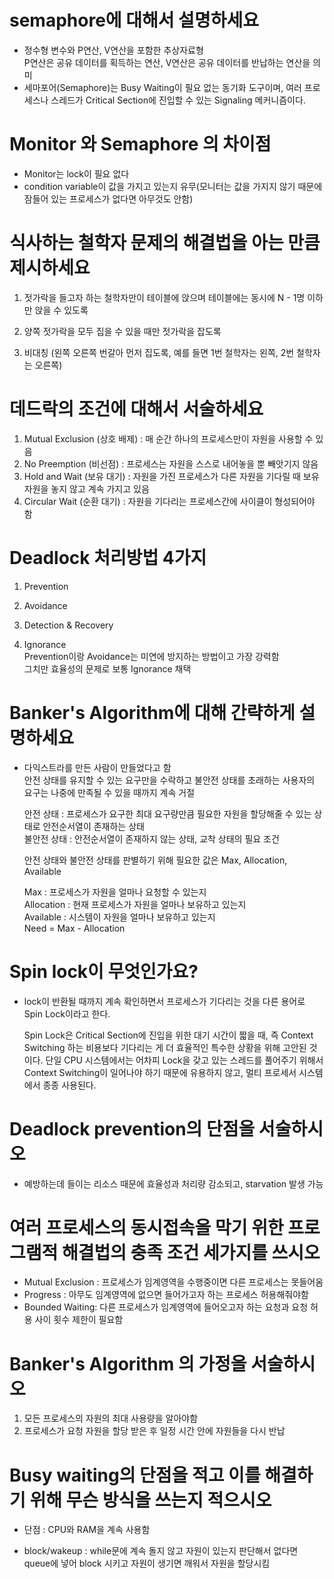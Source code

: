 # semaphore에 대해서 설명하세요

- 정수형 변수와 P연산, V연산을 포함한 추상자료형  
  P연산은 공유 데이터를 획득하는 연산, V연산은 공유 데이터를 반납하는 연산을 의미
- 세마포어(Semaphore)는 Busy Waiting이 필요 없는 동기화 도구이며, 여러 프로세스나 스레드가 Critical Section에 진입할 수 있는 Signaling 메커니즘이다.

# Monitor 와 Semaphore 의 차이점

- Monitor는 lock이 필요 없다
- condition variable이 값을 가지고 있는지 유무(모니터는 값을 가지지 않기 때문에 잠들어 있는 프로세스가 없다면 아무것도 안함)

# 식사하는 철학자 문제의 해결법을 아는 만큼 제시하세요

1. 젓가락을 들고자 하는 철학자만이 테이블에 앉으며 테이블에는 동시에 N - 1명 이하만 앉을 수 있도록

2. 양쪽 젓가락을 모두 집을 수 있을 때만 젓가락을 잡도록

3. 비대칭 (왼쪽 오른쪽 번갈아 먼저 집도록, 예를 들면 1번 철학자는 왼쪽, 2번 철학자는 오른쪽)

# 데드락의 조건에 대해서 서술하세요

1. Mutual Exclusion (상호 배제) : 매 순간 하나의 프로세스만이 자원을 사용할 수 있음
2. No Preemption (비선점) : 프로세스는 자원을 스스로 내어놓을 뿐 빼앗기지 않음
3. Hold and Wait (보유 대기) : 자원을 가진 프로세스가 다른 자원을 기다릴 때 보유 자원을 놓지 않고 계속 가지고 있음
4. Circular Wait (순환 대기) : 자원을 기다리는 프로세스간에 사이클이 형성되어야 함

# Deadlock 처리방법 4가지

1. Prevention

2. Avoidance

3. Detection & Recovery

4. Ignorance  
   Prevention이랑 Avoidance는 미연에 방지하는 방법이고 가장 강력함  
   그치만 효율성의 문제로 보통 Ignorance 채택

# Banker's Algorithm에 대해 간략하게 설명하세요

- 다익스트라를 만든 사람이 만들었다고 함  
  안전 상태를 유지할 수 있는 요구만을 수락하고 불안전 상태를 초래하는 사용자의 요구는 나중에 만족될 수 있을 때까지 계속 거절
  
  안전 상태 : 프로세스가 요구한 최대 요구량만큼 필요한 자원을 할당해줄 수 있는 상태로 안전순서열이 존재하는 상태  
  불안전 상태 : 안전순서열이 존재하지 않는 상태, 교착 상태의 필요 조건
  
  안전 상태와 불안전 상태를 판별하기 위해 필요한 값은 Max, Allocation, Available
  
  Max : 프로세스가 자원을 얼마나 요청할 수 있는지  
  Allocation : 현재 프로세스가 자원을 얼마나 보유하고 있는지  
  Available : 시스템이 자원을 얼마나 보유하고 있는지  
  Need = Max - Allocation

# Spin lock이 무엇인가요?

- lock이 반환될 때까지 계속 확인하면서 프로세스가 기다리는 것을 다른 용어로 Spin Lock이라고 한다.
  
  Spin Lock은 Critical Section에 진입을 위한 대기 시간이 짧을 때, 즉 Context Switching 하는 비용보다 기다리는 게 더 효율적인 특수한 상황을 위해 고안된 것이다. 단일 CPU 시스템에서는 어차피 Lock을 갖고 있는 스레드를 풀어주기 위해서 Context Switching이 일어나야 하기 때문에 유용하지 않고, 멀티 프로세서 시스템에서 종종 사용된다.

# Deadlock prevention의 단점을 서술하시오

- 예방하는데 들이는 리소스 때문에 효율성과 처리량 감소되고, starvation 발생 가능

# 여러 프로세스의 동시접속을 막기 위한 프로그램적 해결법의 충족 조건 세가지를 쓰시오

- Mutual Exclusion : 프로세스가 임계영역을 수행중이면 다른 프로세스는 못들어옴
- Progress : 아무도 임계영역에 없으면 들어가고자 하는 프로세스 허용해줘야함
- Bounded Waiting: 다른 프로세스가 임계영역에 들어오고자 하는 요청과 요청 허용 사이 횟수 제한이 필요함

# Banker's Algorithm 의 가정을 서술하시오

1. 모든 프로세스의 자원의 최대 사용량을 알아야함
2. 프로세스가 요청 자원을 할당 받은 후 일정 시간 안에 자원들을 다시 반납

# Busy waiting의 단점을 적고 이를 해결하기 위해 무슨 방식을 쓰는지 적으시오

- 단점 : CPU와 RAM을 계속 사용함

- block/wakeup : while문에 계속 돌지 않고 자원이 있는지 판단해서 없다면 queue에 넣어 block 시키고 자원이 생기면 깨워서 자원을 할당시킴


